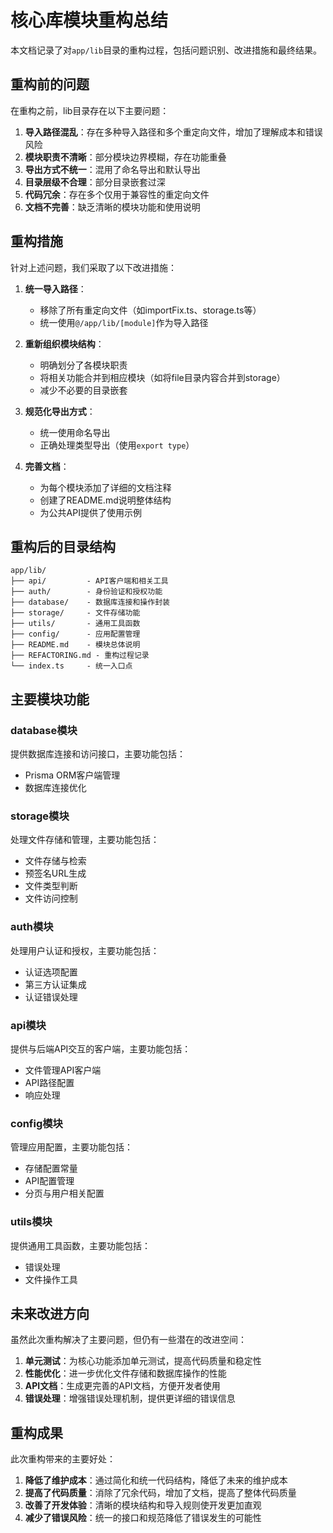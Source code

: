 # 核心库模块重构总结

本文档记录了对`app/lib`目录的重构过程，包括问题识别、改进措施和最终结果。

## 重构前的问题

在重构之前，lib目录存在以下主要问题：

1. **导入路径混乱**：存在多种导入路径和多个重定向文件，增加了理解成本和错误风险
2. **模块职责不清晰**：部分模块边界模糊，存在功能重叠
3. **导出方式不统一**：混用了命名导出和默认导出
4. **目录层级不合理**：部分目录嵌套过深
5. **代码冗余**：存在多个仅用于兼容性的重定向文件
6. **文档不完善**：缺乏清晰的模块功能和使用说明

## 重构措施

针对上述问题，我们采取了以下改进措施：

1. **统一导入路径**：
   - 移除了所有重定向文件（如importFix.ts、storage.ts等）
   - 统一使用`@/app/lib/[module]`作为导入路径

2. **重新组织模块结构**：
   - 明确划分了各模块职责
   - 将相关功能合并到相应模块（如将file目录内容合并到storage）
   - 减少不必要的目录嵌套

3. **规范化导出方式**：
   - 统一使用命名导出
   - 正确处理类型导出（使用`export type`）

4. **完善文档**：
   - 为每个模块添加了详细的文档注释
   - 创建了README.md说明整体结构
   - 为公共API提供了使用示例

## 重构后的目录结构

```
app/lib/
├── api/         - API客户端和相关工具
├── auth/        - 身份验证和授权功能
├── database/    - 数据库连接和操作封装
├── storage/     - 文件存储功能
├── utils/       - 通用工具函数
├── config/      - 应用配置管理
├── README.md    - 模块总体说明
├── REFACTORING.md - 重构过程记录
└── index.ts     - 统一入口点
```

## 主要模块功能

### database模块

提供数据库连接和访问接口，主要功能包括：
- Prisma ORM客户端管理
- 数据库连接优化

### storage模块

处理文件存储和管理，主要功能包括：
- 文件存储与检索
- 预签名URL生成
- 文件类型判断
- 文件访问控制

### auth模块

处理用户认证和授权，主要功能包括：
- 认证选项配置
- 第三方认证集成
- 认证错误处理

### api模块

提供与后端API交互的客户端，主要功能包括：
- 文件管理API客户端
- API路径配置
- 响应处理

### config模块

管理应用配置，主要功能包括：
- 存储配置常量
- API配置管理
- 分页与用户相关配置

### utils模块

提供通用工具函数，主要功能包括：
- 错误处理
- 文件操作工具

## 未来改进方向

虽然此次重构解决了主要问题，但仍有一些潜在的改进空间：

1. **单元测试**：为核心功能添加单元测试，提高代码质量和稳定性
2. **性能优化**：进一步优化文件存储和数据库操作的性能
3. **API文档**：生成更完善的API文档，方便开发者使用
4. **错误处理**：增强错误处理机制，提供更详细的错误信息

## 重构成果

此次重构带来的主要好处：

1. **降低了维护成本**：通过简化和统一代码结构，降低了未来的维护成本
2. **提高了代码质量**：消除了冗余代码，增加了文档，提高了整体代码质量
3. **改善了开发体验**：清晰的模块结构和导入规则使开发更加直观
4. **减少了错误风险**：统一的接口和规范降低了错误发生的可能性 
